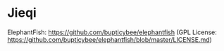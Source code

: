 # Jieqi

ElephantFish: https://github.com/bupticybee/elephantfish (GPL License: https://github.com/bupticybee/elephantfish/blob/master/LICENSE.md)
